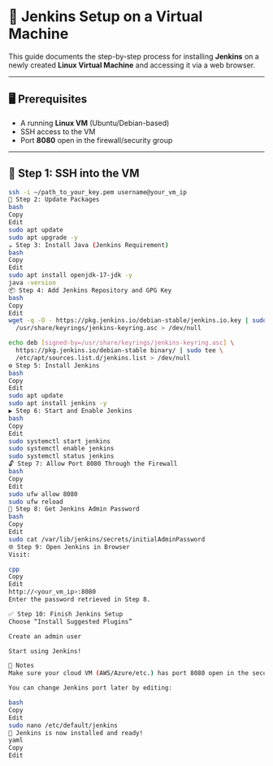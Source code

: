 # 🚀 Jenkins Setup on a Virtual Machine

This guide documents the step-by-step process for installing **Jenkins** on a newly created **Linux Virtual Machine** and accessing it via a web browser.

---

## 🖥️ Prerequisites

- A running **Linux VM** (Ubuntu/Debian-based)
- SSH access to the VM
- Port **8080** open in the firewall/security group

---

## 🔐 Step 1: SSH into the VM

```bash
ssh -i ~/path_to_your_key.pem username@your_vm_ip
🔄 Step 2: Update Packages
bash
Copy
Edit
sudo apt update
sudo apt upgrade -y
☕ Step 3: Install Java (Jenkins Requirement)
bash
Copy
Edit
sudo apt install openjdk-17-jdk -y
java -version
📦 Step 4: Add Jenkins Repository and GPG Key
bash
Copy
Edit
wget -q -O - https://pkg.jenkins.io/debian-stable/jenkins.io.key | sudo tee \
  /usr/share/keyrings/jenkins-keyring.asc > /dev/null

echo deb [signed-by=/usr/share/keyrings/jenkins-keyring.asc] \
  https://pkg.jenkins.io/debian-stable binary/ | sudo tee \
  /etc/apt/sources.list.d/jenkins.list > /dev/null
⚙️ Step 5: Install Jenkins
bash
Copy
Edit
sudo apt update
sudo apt install jenkins -y
▶️ Step 6: Start and Enable Jenkins
bash
Copy
Edit
sudo systemctl start jenkins
sudo systemctl enable jenkins
sudo systemctl status jenkins
🔓 Step 7: Allow Port 8080 Through the Firewall
bash
Copy
Edit
sudo ufw allow 8080
sudo ufw reload
🔑 Step 8: Get Jenkins Admin Password
bash
Copy
Edit
sudo cat /var/lib/jenkins/secrets/initialAdminPassword
🌐 Step 9: Open Jenkins in Browser
Visit:

cpp
Copy
Edit
http://<your_vm_ip>:8080
Enter the password retrieved in Step 8.

✅ Step 10: Finish Jenkins Setup
Choose “Install Suggested Plugins”

Create an admin user

Start using Jenkins!

🧱 Notes
Make sure your cloud VM (AWS/Azure/etc.) has port 8080 open in the security group.

You can change Jenkins port later by editing:

bash
Copy
Edit
sudo nano /etc/default/jenkins
🎉 Jenkins is now installed and ready!
yaml
Copy
Edit



